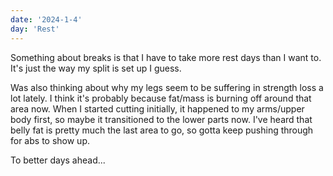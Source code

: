 ```yaml
---
date: '2024-1-4'
day: 'Rest'
---
```


Something about breaks is that I have to take more rest days than I want to. It's just the way my split is set up I guess.

Was also thinking about why my legs seem to be suffering in strength loss a lot lately. I think it's probably because fat/mass is burning off around that area now. When I started cutting initially, it happened to my arms/upper body first, so maybe it transitioned to the lower parts now. I've heard that belly fat is pretty much the last area to go, so gotta keep pushing through for abs to show up.

To better days ahead...